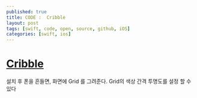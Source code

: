 ```yaml
---
published: true
title: CODE :  Cribble
layout: post
tags: [swift, code, open, source, github, iOS]
categories: [swift, ios]
---
```

# [Cribble](https://github.com/maxsokolov/Cribble)

설치 후 폰을 흔들면, 화면에 Grid 를 그려준다.
Grid의 색상 간격 투명도를 설정 할 수 있다